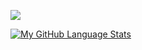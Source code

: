 <!---
- 👋 Hi, I’m @chyneyee
- 👀 I’m interested in ...
- 🌱 I’m currently learning ...
- 💞️ I’m looking to collaborate on ...
- 📫 How to reach me ...
--->

<!---
chyneyee/chyneyee is a ✨ special ✨ repository because its `README.md` (this file) appears on your GitHub profile.
You can click the Preview link to take a look at your changes.
--->
![](https://komarev.com/ghpvc/?username=chyneyee&color=blue)

[![My GitHub Language Stats](https://github-readme-stats.vercel.app/api/top-langs/?username=chyneyee&langs_count=5&theme=tokyonight)]()

<!---[![GitHub stats](https://github-readme-stats.vercel.app/api?username=chyneyee)](https://github.com/chyneyee/github-readme-stats)--->
